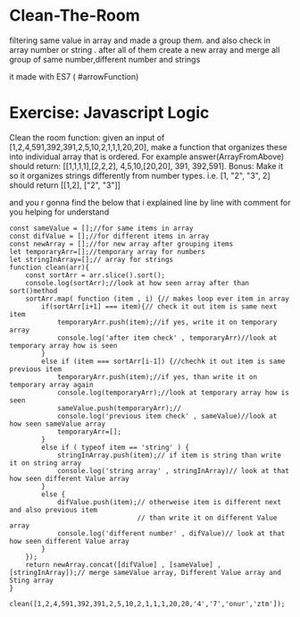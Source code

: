 # Clean-The-Room
filtering same value in array and made a group them. and also check in array number or string . after all of them create a new array and merge all group of same number,different number and strings

it made with ES7 ( #arrowFunction)

# Exercise: Javascript Logic
Clean the room function: given an input of [1,2,4,591,392,391,2,5,10,2,1,1,1,20,20], make a function that organizes these into individual array that is ordered. For example answer(ArrayFromAbove) should return: [[1,1,1,1],[2,2,2], 4,5,10,[20,20], 391, 392,591]. Bonus: Make it so it organizes strings differently from number types. i.e. [1, "2", "3", 2] should return [[1,2], ["2", "3"]]

and you r gonna find the below that i explained line by line with comment for you helping for understand

    const sameValue = [];//for same items in array
    const difValue = [];//for different items in array
    const newArray = [];//for new array after grouping items
    let temporaryArr=[];//temporary array for numbers
    let stringInArray=[];// array for strings
    function clean(arr){
        const sortArr = arr.slice().sort();
        console.log(sortArr);//look at how seen array after than sort()method
        sortArr.map( function (item , i) {// makes loop ever item in array
            if(sortArr[i+1] === item){// check it out item is same next item
                temporaryArr.push(item);//if yes, write it on temporary array
                console.log('after item check' , temporaryArr)//look at temporary array how is seen
            }
            else if (item === sortArr[i-1]) {//chechk it out item is same previous item
                temporaryArr.push(item);//if yes, than write it on temporary array again
                console.log(temporaryArr);//look at temporary array how is seen
                sameValue.push(temporaryArr);//
                console.log('previous item check' , sameValue)//look at how seen sameValue array
                temporaryArr=[];
            }
            else if ( typeof item == 'string' ) {
                stringInArray.push(item);// if item is string than write it on string array
                console.log('string array' , stringInArray)// look at that how seen different Value array
            }
            else {
                difValue.push(item);// otherweise item is different next and also previous item 
                                    // than write it on different Value array
                console.log('different number' , difValue)// look at that how seen different Value array
            }
        });
        return newArray.concat([difValue] , [sameValue] , [stringInArray]);// merge sameValue array, Different Value array and Sting array
    }

    clean([1,2,4,591,392,391,2,5,10,2,1,1,1,20,20,'4','7','onur','ztm']);
